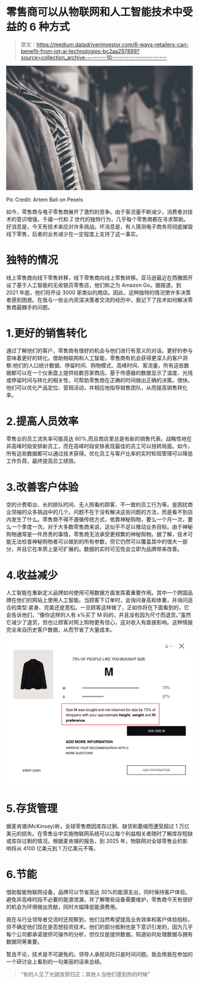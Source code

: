 # 零售商可以从物联网和人工智能技术中受益的 6 种方式

> 原文：<https://medium.datadriveninvestor.com/6-ways-retailers-can-benefit-from-iot-ai-technologies-bc2aa297899?source=collection_archive---------10----------------------->

![](img/74dfde586cd40d8b632c0f5c5037a84c.png)

Pic Credit: Artem Bali on Pexels

如今，零售商与电子零售商展开了激烈的竞争。由于客流量不断减少，消费者对技术的意识增强，千禧一代和 Z 世代的独特行为，几乎每个零售商都在寻求帮助。好消息是，今天有技术来应对许多挑战。坏消息是，有人猜测电子商务将彻底摧毁线下零售，后者的业务减少在一定程度上支持了这一事实。

# 独特的情况

线上零售商向线下零售转移，线下零售商向线上零售转移。亚马逊最近在西雅图开设了基于人工智能的无收银员零售店，他们称之为 Amazon Go。据报道，到 2021 年底，他们将开设 3000 家类似的商店。因此，这种独特的情况使许多决策者感到困惑。在我与一些业内资深决策者交流的经历中，我记下了技术如何解决零售商最棘手的问题。

# 1.更好的销售转化

通过了解他们的客户，零售商有很好的机会与他们进行有意义的对话。更好的参与意味着更好的转化。借助物联网和人工智能，零售商有机会获得更深入的客户洞察:他们的人口统计数据、停留时间、购物模式、高峰时间、客流量，所有这些数据都可以在一个仪表盘上提供给数百家商店。基于传感器的数据显示了温度、光线或停留时间与转化的相关性，可帮助零售商在正确的时间做出正确的决策。很快。他们可以优化产品定位、营销活动，并相应地指导销售团队，从而提高销售转化率。

# 2.提高人员效率

零售业的员工流失率可能高达 60%,而且商店里总是有新的销售代表。战略性地在非高峰时段安排新员工，而在高峰时段安排表现最佳的员工可以扭转局面。如今，所有这些数据都可以通过技术获得。优化员工与客户比率的实时轮班管理可以降低工作负荷，最终提高员工绩效。

# 3.改善客户体验

空的计费柜台、长的排队时间、无人照看的顾客、不一致的员工行为等。是困扰商业领袖的众多挑战中的几个。问题不在于没有解决这些问题的方法，而是看不到店内发生了什么。零售商不得不遵循传统方式，依靠神秘购物，要么一个月一次，要么一个季度一次。对于大多数零售商来说，这似乎不足以推动业务目标。由于神秘购物通常是一件昂贵的事情，零售商无法承受更频繁的神秘购物。据了解，技术可能无法检查神秘购物者可以做到的所有参数，但它仍然可以覆盖其中的很大一部分，并且它在本质上是可扩展的。数据的实时可见性会立即为品牌带来改善。

# 4.收益减少

人工智能在重新定义品牌如何使用可用数据方面发挥着重要作用。其中一个跨国品牌在他们的网站上使用人工智能。当顾客下订单时，会询问身高和体重，并询问适合的类型:紧身、完美还是宽松。一旦顾客这样做了，正如你将在下面看到的，它会告诉他们，“像你这样的人有 x%买了 M 码的，并且没有因为尺寸而退货。”虽然它减少了退货，但也让顾客对网上购物更有信心，这对收入有直接影响。这种情报完全来自历史客户数据，从而节省了大量成本。

![](img/d8b7aa50d4f0199fc23f2b5a82ec54b3.png)

# 5.存货管理

据麦肯锡(McKinsey)称，全球零售商因库存过剩、缺货和萎缩而遭受超过 1 万亿美元的损失。在零售业中实施物联网系统可以让每个利益相关者随时了解库存短缺或库存过剩的情况。根据麦肯锡的报告，到 2025 年，物联网对全球零售业的影响将从 4100 亿美元到 1 万亿美元不等。

# 6.节能

借助智能物联网设备，品牌可以节省高达 30%的能源支出，同时保持客户体验。避免非高峰时段不必要的能源泄漏，并了解哪些设备需要维护，零售商今天有很好的机会为环境做出贡献，同时大幅降低能源费用。

我在与行业领导者交流时还观察到，他们当然希望提高业务效率和客户体验指标，但不确定他们现在是否想投资技术。他们的部分抵制也是下意识引发的，因为几乎每个公司都承诺提供可操作的分析，但仅仅是提供数据。知道如何处理数据与拥有数据同等重要。

暂且不论，技术是不可避免的。领导人承担风险只是时间问题。我会用我在参加的一个研讨会上看到的一句美丽的话来总结。

> “有的人见了光就改邪归正；其他人当他们感到热的时候”